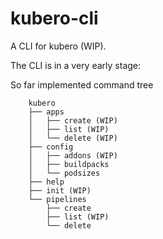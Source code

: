 # kubero-cli
A CLI for kubero (WIP).

The CLI is in a very early stage:

So far implemented command tree

```
    kubero
    ├── apps
    │   ├── create (WIP)
    │   ├── list (WIP)
    │   └── delete (WIP)
    ├── config
    │   ├── addons (WIP)
    │   ├── buildpacks
    │   └── podsizes
    ├── help
    ├── init (WIP)
    └── pipelines
        ├── create
        ├── list (WIP)
        └── delete
```